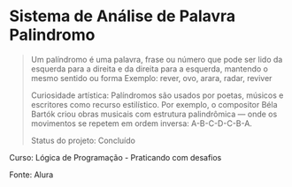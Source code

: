 <h1>Sistema de Análise de Palavra Palindromo</h1>

> Um palíndromo é uma palavra, frase ou número que pode ser lido da esquerda para a direita e da direita para a esquerda, mantendo o mesmo sentido ou forma
> Exemplo: rever, ovo, arara, radar, reviver
>
> Curiosidade artística:
> Palíndromos são usados por poetas, músicos e escritores como recurso estilístico. Por exemplo, o compositor Béla Bartók criou obras musicais com estrutura palindrômica — onde os movimentos se repetem em ordem inversa: A-B-C-D-C-B-A.
> 
> Status do projeto: Concluído

Curso: Lógica de Programação - Praticando com desafios

Fonte: Alura
